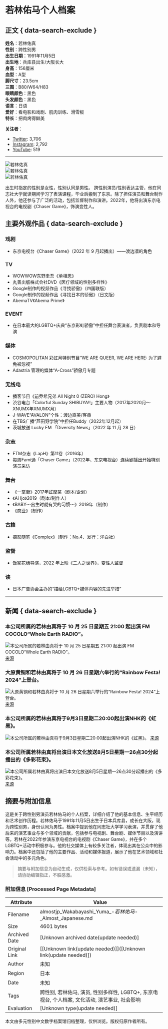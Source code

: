 # 若林佑马个人档案

## 正文 { data-search-exclude }


**姓名**：若林佑真  
**性别**：跨性别男  
**出生日期**：1991年11月5日  
**出生地**：兵库县出生/大阪长大  
**身高**：156厘米  
**血型**：A型  
**脚尺寸**：23.5cm  
**三围**：B80/W64/H83  
**眼睛颜色**：黑色  
**头发颜色**：黑色  
**语言**：日语  
**爱好**：看电影和戏剧、肌肉训练、滑雪板  
**特长**：把肉烤得鲜美  

**关注者**：  
- [Twitter](https://twitter.com/Waka61Y): 3,706  
- [Instagram](https://www.instagram.com/wakabayashi.yuma/): 2,792  
- [YouTube](https://www.youtube.com/@slowtalk6622): 519  

---

![若林佑真](https://almostjp.com/wp/wp-content/uploads/2022/04/YUMA00.jpg)  
![若林佑真](https://almostjp.com/wp/wp-content/uploads/2022/04/0P2A4140_2.jpg)  
![若林佑真](https://almostjp.com/wp/wp-content/uploads/2022/04/YUMA15.jpg)

出生时指定的性别是女性，性别认同是男性。 跨性别演员/性别表达主管，他在同志社大学就读期间学习了表演课程，毕业后搬到了东京。除了担任演员和舞台制作人外，他还参与了广泛的活动，包括监督制作和演讲。2022年，他将出演东京电视台的电视剧《Chaser Game》，饰演变性人。

## 主要外观作品 { data-search-exclude }

### 戏剧
- 东京电视台《Chaser Game》（2022 年 9 月起播出）——渡边凛的角色

### TV
- WOWWOW东野圭吾《单相思》
- 丸善出版株式会社DVD《医疗领域的性别多样性》
- Google制作的视频作品《寻找骄傲》（四国联版）
- Google制作的视频作品《寻找日本的骄傲》（日文版）
- AbemaTV《Abema Prime》

### EVENT
- 在日本最大的LGBTQ+庆典“东京彩虹骄傲”中担任舞台表演者，负责剧本和导演

### 媒体
- COSMOPOLITAN 彩虹月特别节目“WE ARE QUEER, WE ARE HERE: 为了避免被忽视”
- Adastria 管理的媒体“A-Cross”骄傲月专题

### 无线电
- 播客节目《前乔希兄弟 All Night 0 (ZERO) Hong》
- 渋谷电台「Colorful Sunday SHIBUYA!!」主要人物（2017年2020月～XNUMX年XNUMX月）
- J-WAVE“AVALON”个性：渡边直美/客串
- 在TBS广播“芦田野学院”中担任Buddy（2022年12月起）
- 茨城放送 Lucky FM 「Diversity News」（2022 年 11 月 28 日）

### 杂志
- FTM杂志《LapH》第11卷（2016年）
- 每周Fami通「Chaser Game」（2022年、东京电视台）连续剧播出开始特别演员采访

### 舞台
- 《一掌街》2017年虹摩茶（剧本/企划）
- 《Ai Ijo》2019（剧本/制作人）
- 《BABY～出生时就有哭的习惯～》2019年（制作）
- 《商业》（制作）

### 古籍
- 摄影随笔《Complex》（制作：No.4、发行：洋白社）

### 监督
- 饭冢花穗导演，2022 年上映《二人之世界》，变性人监督

### 读
- 日本广告协会主办的“描绘LGBTQ+媒体内容的先进举措”

---

## 新闻 { data-search-exclude }

### 本公司所属的若林由真将于 10 月 25 日星期五 21:00 起出演 FM COCOLO“Whole Earth RADIO”。
![本公司所属的若林由真将于 10 月 25 日星期五 21:00 起出演 FM COCOLO“Whole Earth RADIO”。](https://almostjp.com/wp/wp-content/uploads/2024/10/og_image.jpg)
[来源](https://almostjp.com/zh-CN/news/%e5%bc%8a%e7%a4%be%e6%89%80%e5%b1%9e%e3%81%ae%e8%8b%a5%e6%9e%97%e4%bd%91%e7%9c%9f%e3%81%8c%e3%80%8110%e6%9c%8825%e6%97%a5%ef%bc%88%e9%87%91%ef%bc%892100%ef%bd%9efm-cocolo-%e3%80%8cwhole-earth-radio/)

### 大原黄铜和若林由真将于 10 月 26 日星期六举行的“Rainbow Festa! 2024”上登台。
![大原黄铜和若林由真将于 10 月 26 日星期六举行的“Rainbow Festa! 2024”上登台。](https://almostjp.com/wp/wp-content/uploads/2024/10/%E3%83%AC%E3%82%A4%E3%83%B3%E3%83%9C%E3%83%BC%E3%83%95%E3%82%A7%E3%82%B9%E3%82%BF.jpg)
[来源](https://almostjp.com/zh-CN/news/20241018-2/)

### 本公司所属的若林由真将于9月3日星期二20:00起出演NHK的《虹黑》。
![本公司所属的若林由真将于9月3日星期二20:00起出演NHK的《虹黑》。](https://almostjp.com/wp/wp-content/uploads/2023/08/c-yO2wVM.png)
[来源](https://almostjp.com/zh-CN/news/20240902-5/)

### 本公司所属若林由真将出演日本文化放送8月5日星期一26点30分起播出的《多彩花束》。
![本公司所属若林由真将出演日本文化放送8月5日星期一26点30分起播出的《多彩花束》。](https://almostjp.com/wp/wp-content/uploads/2023/09/OIP.jpg)
[来源](https://almostjp.com/zh-CN/news/20240804/)
<!-- tcd_original_link https://almostjp.com/zh-CN/talent/wakabayashiyuma/ -->


## 摘要与附加信息

<!-- tcd_abstract -->
这是关于跨性别男演员若林佑马的个人档案，详细介绍了他的基本信息、生平经历和艺术创作历程。若林佑马于1991年11月5日出生于日本兵库县，成长在大阪，现为跨性别男，身份认同为男性。档案中提到他在同志社大学学习表演，并贯穿了他后来的演艺事业与多个领域的贡献，包括参与电视剧、舞台剧、媒体节目以及演讲等。若林在2022年参演东京电视台的电视剧《Chaser Game》，并在多个LGBTQ+活动中积极参与。他的社交媒体上有较多关注者，体现出其在公众中的影响力。档案中还包括了他的主要作品、活动和媒体报道，展示了他在艺术领域和社会活动中的多元角色。
<!-- tcd_abstract_end -->

> 摘要与附加信息为自动生成，仅供检索与参考。如有错误或遗漏（未知），请协助编辑指正，不胜感激。

### 附加信息 [Processed Page Metadata]

| Attribute       | Value                                  |
|-----------------|----------------------------------------|
| Filename        | almostjp_Wakabayashi_Yuma_-_若林佑马_-_Almost_Japanese.md                             |
| Size            | 4601 bytes                           |
| Archived Date   | [Unknown archived date(update needed)]                             |
| Original Link   | [[Unknown link(update needed)]]([Unknown link(update needed)])                       |
| Author          | 未知                               |
| Region          | 日本                               |
| Date            | 未知                                 |
| Tags            | 跨性别, 若林佑马, 演员, 性别多样性, LGBTQ+, 东京电视台, 个人档案, 文化活动, 演艺事业, 社会影响                                 |
| Evaluation            | [Unknown type(update needed)]                                 |
<!-- tcd_table_end -->

本文由多元性别中文数字档案馆归档整理，仅供浏览。版权归原作者所有。
